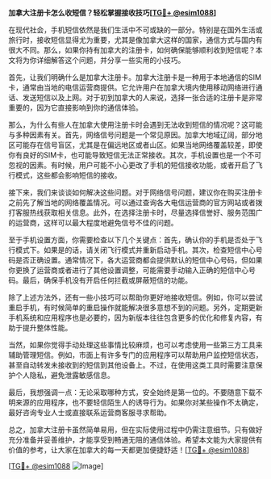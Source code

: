 **加拿大注册卡怎么收短信？轻松掌握接收技巧[[TG💪+ @esim1088](https://t.me/s/esim1088)]**

在现代社会，手机短信依然是我们生活中不可或缺的一部分。特别是在国外生活或旅行时，接收短信显得尤为重要，尤其是像加拿大这样的国家，通信方式与国内有很大不同。那么，如果你持有加拿大的注册卡，如何确保能够顺利收到短信呢？本文将为你详细解答这个问题，并分享一些实用的小技巧。

首先，让我们明确什么是加拿大注册卡。加拿大注册卡是一种用于本地通信的SIM卡，通常由当地的电信运营商提供。它允许用户在加拿大境内使用移动网络进行通话、发送短信以及上网。对于初到加拿大的人来说，选择一张合适的注册卡是非常重要的，因为它直接影响到你的通信体验。

那么，为什么有些人在加拿大使用注册卡时会遇到无法收到短信的情况呢？这可能与多种因素有关。首先，网络信号问题是一个常见原因。加拿大地域辽阔，部分地区可能存在信号盲区，尤其是在偏远地区或者山区。如果当地网络覆盖较差，即使你有良好的SIM卡，也可能导致短信无法正常接收。其次，手机设置也是一个不可忽视的因素。有时候，用户可能不小心更改了手机的短信接收功能，或者开启了飞行模式，这些都会影响短信的接收。

接下来，我们来谈谈如何解决这些问题。对于网络信号问题，建议你在购买注册卡之前先了解当地的网络覆盖情况。可以通过查询各大电信运营商的官方网站或者拨打客服热线获取相关信息。此外，在选择注册卡时，尽量选择信誉好、服务范围广的运营商，这样可以最大程度地避免信号不佳的问题。

至于手机设置方面，你需要检查以下几个关键点：首先，确认你的手机是否处于飞行模式下。如果是的话，请关闭飞行模式并重新启动手机。其次，检查短信中心号码是否正确设置。通常情况下，各大运营商都会提供默认的短信中心号码，但如果你更换了运营商或者进行了其他设置调整，可能需要手动输入正确的短信中心号码。最后，确保手机没有开启任何拦截或屏蔽短信的功能。

除了上述方法外，还有一些小技巧可以帮助你更好地接收短信。例如，你可以尝试重启手机，有时候简单的重启操作就能解决很多意想不到的问题。另外，定期更新手机系统和应用程序也是必要的，因为新版本往往包含更多的优化和修复内容，有助于提升整体性能。

当然，如果你觉得手动处理这些事情比较麻烦，也可以考虑使用一些第三方工具来辅助管理短信。例如，市面上有许多专门的应用程序可以帮助用户监控短信状态，甚至自动转发未接收到的短信到其他设备上。不过，在使用这类工具时需要注意保护个人隐私，避免泄露敏感信息。

最后，我想强调一点：无论采取哪种方式，安全始终是第一位的。不要随意下载不明来源的应用程序，也不要轻信陌生人的诱导行为。如果你对某些操作不太确定，最好咨询专业人士或直接联系运营商客服寻求帮助。

总之，加拿大注册卡虽然简单易用，但在实际使用过程中仍需注意细节。只有做好充分准备并妥善维护，才能享受到畅通无阻的通信体验。希望本文能为大家提供有价值的参考，让大家在加拿大的每一天都更加便捷舒适！[[TG💪+ @esim1088](https://t.me/s/esim1088)]

[[TG💪+ @esim1088](https://t.me/s/esim1088) ![Image](https://i.postimg.cc/4NQfJmqS/Snipaste-2025-05-13-00-14-12.png)]
